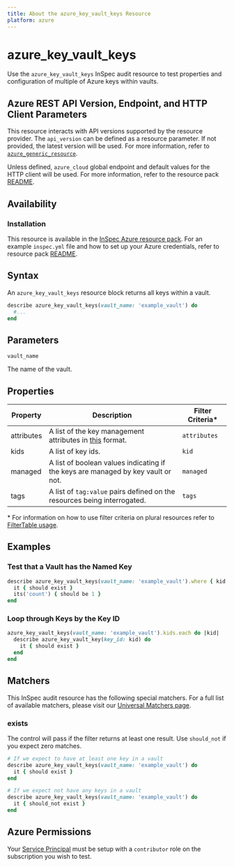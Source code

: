 ```yaml
---
title: About the azure_key_vault_keys Resource
platform: azure
---
```


# azure_key_vault_keys

Use the `azure_key_vault_keys` InSpec audit resource to test properties and configuration of multiple of Azure keys within vaults.

## Azure REST API Version, Endpoint, and HTTP Client Parameters

This resource interacts with API versions supported by the resource provider.
The `api_version` can be defined as a resource parameter.
If not provided, the latest version will be used.
For more information, refer to [`azure_generic_resource`](azure_generic_resource.md).

Unless defined, `azure_cloud` global endpoint and default values for the HTTP client will be used.
For more information, refer to the resource pack [README](../../README.md).

## Availability

### Installation

This resource is available in the [InSpec Azure resource pack](https://github.com/inspec/inspec-azure). 
For an example `inspec.yml` file and how to set up your Azure credentials, refer to resource pack [README](../../README.md#Service-Principal).

## Syntax

An `azure_key_vault_keys` resource block returns all keys within a vault.

```ruby
describe azure_key_vault_keys(vault_name: 'example_vault') do
  #...
end
```

## Parameters

`vault_name`

The name of the vault.

## Properties

|Property       | Description                                                                          | Filter Criteria<superscript>*</superscript> |
|---------------|--------------------------------------------------------------------------------------|-----------------|
| attributes    | A list of the key management attributes in [this](https://docs.microsoft.com/en-us/rest/api/keyvault/getkey/getkey#keyattributes) format.  | `attributes`            |
| kids          | A list of key ids.                                                                   | `kid`           |
| managed       | A list of boolean values indicating if the keys are managed by key vault or not.     | `managed`       |
| tags          | A list of `tag:value` pairs defined on the resources being interrogated.             | `tags`          |

<superscript>*</superscript> For information on how to use filter criteria on plural resources refer to [FilterTable usage](https://github.com/inspec/inspec/blob/master/dev-docs/filtertable-usage.md).

## Examples

### Test that a Vault has the Named Key
```ruby
describe azure_key_vault_keys(vault_name: 'example_vault').where { kid.include?('my_key')} do
  it { should exist }
  its('count') { should be 1 }
end
```
### Loop through Keys by the Key ID
```ruby
azure_key_vault_keys(vault_name: 'example_vault').kids.each do |kid|
  describe azure_key_vault_key(key_id: kid) do
    it { should exist }
  end 
end
```
## Matchers

This InSpec audit resource has the following special matchers. For a full list of available matchers, please visit our [Universal Matchers page](https://www.inspec.io/docs/reference/matchers/).

### exists

The control will pass if the filter returns at least one result. Use `should_not` if you expect zero matches.
```ruby
# If we expect to have at least one key in a vault
describe azure_key_vault_keys(vault_name: 'example_vault') do
  it { should exist }
end

# If we expect not have any keys in a vault
describe azure_key_vault_keys(vault_name: 'example_vault') do
  it { should_not exist }
end
```
## Azure Permissions

Your [Service Principal](https://docs.microsoft.com/en-us/azure/azure-resource-manager/resource-group-create-service-principal-portal) must be setup with a `contributor` role on the subscription you wish to test.
